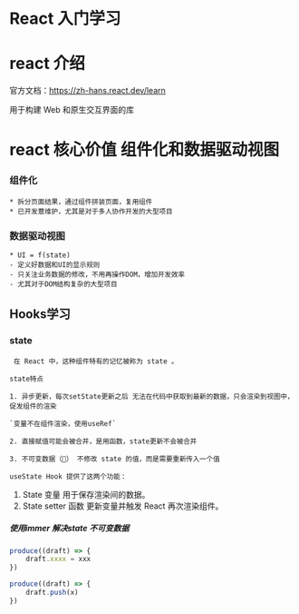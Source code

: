 # React 入门学习

# react 介绍
官方文档：https://zh-hans.react.dev/learn

用于构建 Web 和原生交互界面的库


# react 核心价值 组件化和数据驱动视图

### 组件化

    * 拆分页面结果，通过组件拼装页面，复用组件
    * 已开发薏维护，尤其是对于多人协作开发的大型项目

### 数据驱动视图

    * UI = f(state) 
    - 定义好数据和UI的显示规则
    - 只关注业务数据的修改，不用再操作DOM，增加开发效率
    - 尤其对于DOM结构复杂的大型项目


## Hooks学习

### state
     在 React 中，这种组件特有的记忆被称为 state 。

    state特点

    1. 异步更新，每次setState更新之后 无法在代码中获取到最新的数据，只会渲染到视图中，促发组件的渲染
        
    `变量不在组件渲染，使用useRef`

    2. 直接赋值可能会被合并，是用函数，state更新不会被合并

    3. 不可变数据（🌟） 不修改 state 的值，而是需要重新传入一个值

    useState Hook 提供了这两个功能：

1. State 变量 用于保存渲染间的数据。
2. State setter 函数 更新变量并触发 React 再次渲染组件。


##### 使用immer 解决state 不可变数据


```javascript
produce((draft) => {
    draft.xxxx = xxx
})

produce((draft) => {
    draft.push(x)
})
```